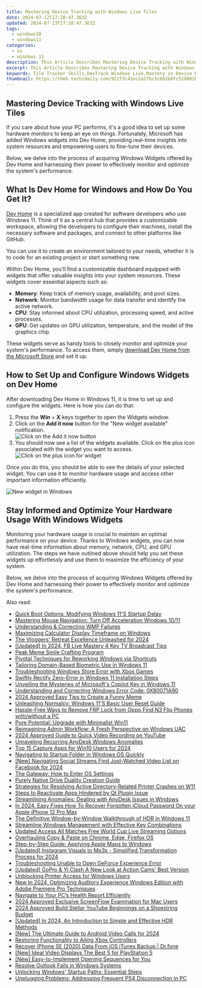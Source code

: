 ```yaml
---
title: Mastering Device Tracking with Windows Live Tiles
date: 2024-07-12T17:28:47.363Z
updated: 2024-07-13T17:28:47.363Z
tags:
  - windows10
  - windows11
categories:
  - os
  - windows 11
description: This Article Describes Mastering Device Tracking with Windows Live Tiles
excerpt: This Article Describes Mastering Device Tracking with Windows Live Tiles
keywords: Tile Tracker Skills,DevTrack Windows Live,Mastery in Device Monitoring,Windows Tiles Analysis,Live Tiles Optimization,Tiles Tracking Expertise,Windows Device Insights
thumbnail: https://thmb.techidaily.com/922f3c41ec2a1fbc3c661b8fc51d0028e0ed70c9ac6f093a3392525ae0eba424.jpg
---
```


## Mastering Device Tracking with Windows Live Tiles

 If you care about how your PC performs, it's a good idea to set up some hardware monitors to keep an eye on things. Fortunately, Microsoft has added Windows widgets into Dev Home, providing real-time insights into system resources and empowering users to fine-tune their devices.

 Below, we delve into the process of acquiring Windows Widgets offered by Dev Home and harnessing their power to effectively monitor and optimize the system's performance.

## What Is Dev Home for Windows and How Do You Get It?

[Dev Home](https://www.makeuseof.com/dev-home-windows-11-introduction/) is a specialized app created for software developers who use Windows 11\. Think of it as a central hub that provides a customizable workspace, allowing the developers to configure their machines, install the necessary software and packages, and connect to other platforms like GitHub.

 You can use it to create an environment tailored to your needs, whether it is to code for an existing project or start something new.

 Within Dev Home, you'll find a customizable dashboard equipped with widgets that offer valuable insights into your system resources. These widgets cover essential aspects such as:

* **Memory**: Keep track of memory usage, availability, and pool sizes.
* **Network**: Monitor bandwidth usage for data transfer and identify the active network.
* **CPU**: Stay informed about CPU utilization, processing speed, and active processes.
* **GPU**: Get updates on GPU utilization, temperature, and the model of the graphics chip.

 These widgets serve as handy tools to closely monitor and optimize your system's performance. To access them, simply [download Dev Home from the Microsoft Store](https://apps.microsoft.com/store/detail/dev-home-preview/9N8MHTPHNGVV) and set it up.

## How to Set Up and Configure Windows Widgets on Dev Home

 After downloading Dev Home in Windows 11, it is time to set up and configure the widgets. Here is how you can do that:

1. Press the **Win** \+ **X** keys together to open the Widgets window.
2. Click on the **Add it now** button for the "New widget available" notification.  
![Click on the Add it now button](https://static1.makeuseofimages.com/wordpress/wp-content/uploads/2023/06/add-it-now-button.jpg)
3. You should now see a list of the widgets available. Click on the plus icon associated with the widget you want to access.  
![Click on the plus icon for widget](https://static1.makeuseofimages.com/wordpress/wp-content/uploads/2023/06/plus-icon-widget.jpg)

 Once you do this, you should be able to see the details of your selected widget. You can use it to monitor hardware usage and access other important information efficiently.

![New widget in Windows](https://static1.makeuseofimages.com/wordpress/wp-content/uploads/2023/06/new-widget.jpg)

## Stay Informed and Optimize Your Hardware Usage With Windows Widgets

 Monitoring your hardware usage is crucial to maintain an optimal performance on your device. Thanks to Windows widgets, you can now have real-time information about memory, network, CPU, and GPU utilization. The steps we have outlined above should help you set these widgets up effortlessly and use them to maximize the efficiency of your system.

 Below, we delve into the process of acquiring Windows Widgets offered by Dev Home and harnessing their power to effectively monitor and optimize the system's performance.



<ins class="adsbygoogle"
      style="display:block"
      data-ad-client="ca-pub-7571918770474297"
      data-ad-slot="8358498916"
      data-ad-format="auto"
      data-full-width-responsive="true"></ins>
<span class="atpl-alsoreadstyle">Also read:</span>
<div><ul>
<li><a href="https://win11-tips.techidaily.com/quick-boot-options-modifying-windows-11s-startup-delay/"><u>Quick Boot Options: Modifying Windows 11'S Startup Delay</u></a></li>
<li><a href="https://win11-tips.techidaily.com/mastering-mouse-navigation-turn-off-acceleration-windows-1011/"><u>Mastering Mouse Navigation: Turn Off Acceleration Windows 10/11</u></a></li>
<li><a href="https://win11-tips.techidaily.com/understanding-and-correcting-wmp-failures/"><u>Understanding & Correcting WMP Failures</u></a></li>
<li><a href="https://win11-tips.techidaily.com/maximizing-calculator-display-timeframe-on-windows/"><u>Maximizing Calculator Display Timeframe on Windows</u></a></li>
<li><a href="https://facebook-video-share.techidaily.com/the-vloggers-retreat-excellence-unleashed-for-2024/"><u>The Vloggers' Retreat  Excellence Unleashed for 2024</u></a></li>
<li><a href="https://facebook-video-recording.techidaily.com/updated-in-2024-fb-live-mastery-4-key-tv-broadcast-tips/"><u>[Updated] In 2024, FB Live Mastery  4 Key TV Broadcast Tips</u></a></li>
<li><a href="https://extra-hints.techidaily.com/peak-meme-smile-crafting-program/"><u>Peak Meme Smile Crafting Program</u></a></li>
<li><a href="https://win11-tips.techidaily.com/pivotal-techniques-for-reworking-windows-via-shortcuts/"><u>Pivotal Techniques for Reworking Windows via Shortcuts</u></a></li>
<li><a href="https://win11-tips.techidaily.com/tailoring-domain-based-biometric-use-in-windows-11/"><u>Tailoring Domain-Based Biometric Use in Windows 11</u></a></li>
<li><a href="https://win11-tips.techidaily.com/troubleshooting-windows-store-error-with-xbox-games/"><u>Troubleshooting Windows Store Error with Xbox Games</u></a></li>
<li><a href="https://win11-tips.techidaily.com/swiftly-rectify-zero-error-in-windows-11-installation-steps/"><u>Swiftly Rectify Zero-Error in Windows 11 Installation Steps</u></a></li>
<li><a href="https://win11-tips.techidaily.com/unveiling-the-mysteries-of-microsofts-copilot-key-in-windows-11/"><u>Unveiling the Mysteries of Microsoft's Copilot Key in Windows 11</u></a></li>
<li><a href="https://win11-tips.techidaily.com/understanding-and-correcting-windows-error-code-0x80071a90/"><u>Understanding and Correcting Windows Error Code: 0X80071A90</u></a></li>
<li><a href="https://vp-tips.techidaily.com/2024-approved-easy-tips-to-create-a-funny-meme/"><u>2024 Approved  Easy Tips to Create a Funny Meme</u></a></li>
<li><a href="https://win11-tips.techidaily.com/unleashing-normalcy-windows-11s-basic-user-reset-guide/"><u>Unleashing Normalcy: Windows 11'S Basic User Reset Guide</u></a></li>
<li><a href="https://android-frp.techidaily.com/hassle-free-ways-to-remove-frp-lock-from-oppo-find-n3-flip-phones-withwithout-a-pc-by-drfone-android/"><u>Hassle-Free Ways to Remove FRP Lock from Oppo Find N3 Flip Phones with/without a PC</u></a></li>
<li><a href="https://win11-tips.techidaily.com/pure-potential-upgrade-with-minimalist-win11/"><u>Pure Potential: Upgrade with Minimalist Win11</u></a></li>
<li><a href="https://win11-tips.techidaily.com/reimagining-admin-workflow-a-fresh-perspective-on-windows-uac/"><u>Reimagining Admin Workflow: A Fresh Perspective on Windows UAC</u></a></li>
<li><a href="https://screen-capture.techidaily.com/2024-approved-guide-to-quick-video-recording-on-youtube/"><u>2024 Approved  Guide to Quick Video Recording on YouTube</u></a></li>
<li><a href="https://win11-tips.techidaily.com/unraveling-recurring-anydesk-windows-anomalies/"><u>Unraveling Recurring AnyDesk Windows Anomalies</u></a></li>
<li><a href="https://video-screen-grab.techidaily.com/top-15-capture-apps-for-win10-users-for-2024/"><u>Top 15 Capture Apps for Win10 Users for 2024</u></a></li>
<li><a href="https://win11-tips.techidaily.com/navigating-to-startup-folder-in-windows-os-quickly/"><u>Navigating to Startup Folder in Windows OS Quickly</u></a></li>
<li><a href="https://facebook-video-content.techidaily.com/new-navigating-social-streams-find-just-watched-video-list-on-facebook-for-2024/"><u>[New] Navigating Social Streams  Find Just-Watched Video List on Facebook for 2024</u></a></li>
<li><a href="https://win11-tips.techidaily.com/the-gateway-how-to-enter-os-settings/"><u>The Gateway: How to Enter OS Settings</u></a></li>
<li><a href="https://win11-tips.techidaily.com/purely-native-drive-duality-creation-guide/"><u>Purely Native Drive Duality Creation Guide</u></a></li>
<li><a href="https://win11-tips.techidaily.com/strategies-for-resolving-active-directory-related-printer-crashes-on-w11/"><u>Strategies for Resolving Active Directory-Related Printer Crashes on W11</u></a></li>
<li><a href="https://win11-tips.techidaily.com/steps-to-reactivate-apps-hindered-by-qt-plugin-issue/"><u>Steps to Reactivate Apps Hindered by Qt Plugin Issue</u></a></li>
<li><a href="https://win11-tips.techidaily.com/streamlining-anomalies-dealing-with-anydesk-issues-in-windows/"><u>Streamlining Anomalies: Dealing with AnyDesk Issues in Windows</u></a></li>
<li><a href="https://activate-lock.techidaily.com/in-2024-easy-fixes-how-to-recover-forgotten-icloud-password-on-your-apple-iphone-12-pro-max-by-drfone-ios/"><u>In 2024, Easy Fixes How To Recover Forgotten iCloud Password On your Apple iPhone 12 Pro Max</u></a></li>
<li><a href="https://win11-tips.techidaily.com/the-definitive-window-by-window-walkthrough-of-hdr-in-windows-11/"><u>The Definitive Window-by-Window Walkthrough of HDR in Windows 11</u></a></li>
<li><a href="https://win11-tips.techidaily.com/streamline-windows-management-with-effective-key-combinations/"><u>Streamline Windows Management with Effective Key Combinations</u></a></li>
<li><a href="https://ai-voice-clone.techidaily.com/updated-access-all-matches-free-world-cup-live-streaming-options/"><u>Updated Access All Matches Free World Cup Live Streaming Options</u></a></li>
<li><a href="https://win11-tips.techidaily.com/overhauling-copy-and-paste-on-chrome-edge-firefox-os/"><u>Overhauling Copy & Paste on Chrome, Edge, Firefox OS</u></a></li>
<li><a href="https://win11-tips.techidaily.com/step-by-step-guide-applying-apple-maps-to-windows/"><u>Step-by-Step Guide: Applying Apple Maps to Windows</u></a></li>
<li><a href="https://instagram-video-files.techidaily.com/updated-instagram-visuals-to-mp3s-simplified-transformation-process-for-2024/"><u>[Updated] Instagram Visuals to Mp3s - Simplified Transformation Process for 2024</u></a></li>
<li><a href="https://win11-tips.techidaily.com/troubleshooting-unable-to-open-geforce-experience-error/"><u>Troubleshooting Unable to Open GeForce Experience Error</u></a></li>
<li><a href="https://some-techniques.techidaily.com/updated-gopro-and-yi-clash-a-new-look-at-action-cams-best-version/"><u>[Updated] GoPro & Yi Clash  A New Look at Action Cams' Best Version</u></a></li>
<li><a href="https://win11-tips.techidaily.com/unblocking-printer-access-for-windows-users/"><u>Unblocking Printer Access for Windows Users</u></a></li>
<li><a href="https://audio-shaping.techidaily.com/new-in-2024-optimizing-auditory-experience-windows-edition-with-adobe-premiere-pro-techniques/"><u>New In 2024, Optimizing Auditory Experience Windows Edition with Adobe Premiere Pro Techniques</u></a></li>
<li><a href="https://win11-tips.techidaily.com/navigate-to-your-pcs-health-report-efficiently/"><u>Navigate to Your PC’s Health Report Efficiently</u></a></li>
<li><a href="https://screen-mirroring-recording.techidaily.com/2024-approved-exclusive-screenflow-examination-for-mac-users/"><u>2024 Approved  Exclusive ScreenFlow Examination for Mac Users</u></a></li>
<li><a href="https://youtube-video-recordings.techidaily.com/2024-approved-build-stellar-youtube-beginnings-on-a-shoestring-budget/"><u>2024 Approved  Build Stellar YouTube Beginnings on a Shoestring Budget</u></a></li>
<li><a href="https://article-tips.techidaily.com/updated-in-2024-an-introduction-to-simple-and-effective-hdr-methods/"><u>[Updated] In 2024, An Introduction to Simple and Effective HDR Methods</u></a></li>
<li><a href="https://screen-activity-recording.techidaily.com/new-the-ultimate-guide-to-android-video-calls-for-2024/"><u>[New] The Ultimate Guide to Android Video Calls for 2024</u></a></li>
<li><a href="https://win11-tips.techidaily.com/restoring-functionality-to-ailing-xbox-controllers/"><u>Restoring Functionality to Ailing Xbox Controllers</u></a></li>
<li><a href="https://review-topics.techidaily.com/recover-iphone-se-2020-data-from-ios-itunes-backup-drfone-by-drfone-ios-data-recovery-ios-data-recovery/"><u>Recover iPhone SE (2020) Data From iOS iTunes Backup | Dr.fone</u></a></li>
<li><a href="https://some-knowledge.techidaily.com/new-ideal-video-displays-the-best-5-for-playstation-5/"><u>[New] Ideal Video Displays  The Best 5 for PlayStation 5</u></a></li>
<li><a href="https://fox-access.techidaily.com/new-easy-to-implement-opening-sequences-for-you/"><u>[New] Easy-to-Implement Opening Sequences for You</u></a></li>
<li><a href="https://win11-tips.techidaily.com/resolve-outlook-fails-in-windows-systems/"><u>Resolve Outlook Fails in Windows Systems</u></a></li>
<li><a href="https://win11-tips.techidaily.com/unlocking-windows-startup-paths-essential-steps/"><u>Unlocking Windows' Startup Paths: Essential Steps</u></a></li>
<li><a href="https://win11-tips.techidaily.com/unplugging-problems-addressing-frequent-ps4-disconnection-in-pc/"><u>Unplugging Problems: Addressing Frequent PS4 Disconnection in PC</u></a></li>
</ul></div>
